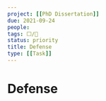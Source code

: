 ```yaml
---
project: [[PhD Dissertation]]
due: 2021-09-24
people:
tags: ⬜/🧨 
status: priority
title: Defense
type: [[Task]]
---
```


# Defense